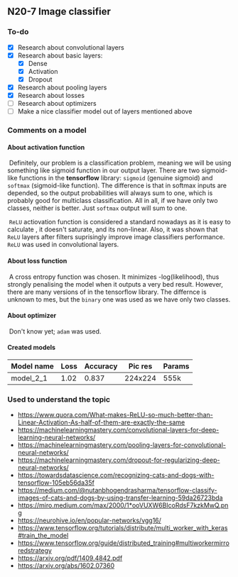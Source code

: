## N20-7 Image classifier

### To-do

- [x] Research about convolutional layers 
- [x] Research about basic layers:
  - [x] Dense
  - [x] Activation
  - [x] Dropout
- [x] Research about pooling layers
- [x] Research about losses
- [ ] Research about optimizers
- [ ] Make a nice classifier model out of layers mentioned above

### Comments on a model

#### About activation function

​	Definitely, our problem is a classification problem, meaning we will be using something like sigmoid function in our output layer. There are two sigmoid-like functions in the **tensorflow** library: `sigmoid` (genuine sigmoid) and `softmax` (sigmoid-like function). The difference is that in softmax inputs are depended, so the output probabilities will always sum to one, which is probably good for multiclass classification. All in all, if we have only two classes, neither is better. Just `softmax` output will sum to one.

​	`ReLU` actiovation function is considered a standard nowadays as it is easy to calculate , it doesn't saturate, and its non-linear. Also, it was shown that `ReLU` layers after filters suprisingly improve image classifiers performance. `ReLU` was used in convolutional layers. 

#### About loss function

​	A cross entropy function was chosen. It minimizes -log(likelihood)​, thus strongly penalising the model when it outputs a very bed result. However, there are many versions of in the tensorflow library. The differnce is unknown to mes, but the `binary` one was used as we have only two classes.

#### About optimizer

​	Don't know yet; `adam` was used.

#### Created models

| Model name | Loss | Accuracy | Pic res | Params |
| :--------- | :--- | :------- | ------- | ------ |
| model_2_1  | 1.02 | 0.837    | 224x224 | 555k   |



### Used to understand the topic

- https://www.quora.com/What-makes-ReLU-so-much-better-than-Linear-Activation-As-half-of-them-are-exactly-the-same
- https://machinelearningmastery.com/convolutional-layers-for-deep-learning-neural-networks/
- https://machinelearningmastery.com/pooling-layers-for-convolutional-neural-networks/
- https://machinelearningmastery.com/dropout-for-regularizing-deep-neural-networks/
- https://towardsdatascience.com/recognizing-cats-and-dogs-with-tensorflow-105eb56da35f
- https://medium.com/@nutanbhogendrasharma/tensorflow-classify-images-of-cats-and-dogs-by-using-transfer-learning-59da26723bda
- https://miro.medium.com/max/2000/1*ooVUXW6BIcoRdsF7kzkMwQ.png
- https://neurohive.io/en/popular-networks/vgg16/
- https://www.tensorflow.org/tutorials/distribute/multi_worker_with_keras#train_the_model
- https://www.tensorflow.org/guide/distributed_training#multiworkermirroredstrategy
- https://arxiv.org/pdf/1409.4842.pdf
- https://arxiv.org/abs/1602.07360